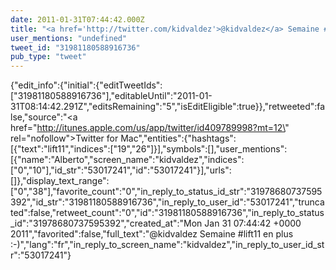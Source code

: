 ```yaml
---
date: 2011-01-31T07:44:42.000Z
title: "<a href='http://twitter.com/kidvaldez'>@kidvaldez</a> Semaine #lift11 en plus :-)″"
user_mentions: "undefined"
tweet_id: "31981180588916736"
pub_type: "tweet"
---
```

{"edit_info":{"initial":{"editTweetIds":["31981180588916736"],"editableUntil":"2011-01-31T08:14:42.291Z","editsRemaining":"5","isEditEligible":true}},"retweeted":false,"source":"<a href=\"http://itunes.apple.com/us/app/twitter/id409789998?mt=12\" rel=\"nofollow\">Twitter for Mac</a>","entities":{"hashtags":[{"text":"lift11","indices":["19","26"]}],"symbols":[],"user_mentions":[{"name":"Alberto","screen_name":"kidvaldez","indices":["0","10"],"id_str":"53017241","id":"53017241"}],"urls":[]},"display_text_range":["0","38"],"favorite_count":"0","in_reply_to_status_id_str":"31978680737595392","id_str":"31981180588916736","in_reply_to_user_id":"53017241","truncated":false,"retweet_count":"0","id":"31981180588916736","in_reply_to_status_id":"31978680737595392","created_at":"Mon Jan 31 07:44:42 +0000 2011","favorited":false,"full_text":"@kidvaldez Semaine #lift11 en plus :-)","lang":"fr","in_reply_to_screen_name":"kidvaldez","in_reply_to_user_id_str":"53017241"}
